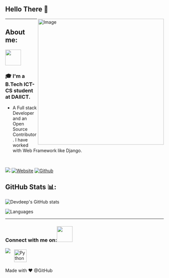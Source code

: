 
<h2>Hello There 👋</h2>


<img align="right" src="https://github.com/Devdeep-J-S/Devdeep-J-S/assets/75716586/94658a87-2a72-4e29-82aa-e876f32d3363" width="400" height="400" alt="Image" >


---------------------------------------------------------------------------------------------------------------------------------------------------------

## About me:

 <img src = "https://media1.giphy.com/media/JZ40cnfnN11KycrvMF/giphy.gif?cid=ecf05e47a0n3gi1bfqntqmob8g9aid1oyj2wr3ds3mg700bl&rid=giphy.gif" height="50px" width = "50px">
 
 ### 🎓 I'm a B.Tech ICT-CS student at DAIICT.
 
 - A Full stack Developer and an Open Source Contributor. I have worked with Web Framework like Django.

<br>

![](https://visitor-badge.laobi.icu/badge?page_id=Devdeep-J-S.Devdeep-J-S)
[![Website](https://img.shields.io/website?label=Website&style=for-the-badge&url=https%3A%2F%2Fcodestackr.com)](https://Devdeep-J-S.github.io)
[![Github](https://img.shields.io/github/followers/Devdeep-J-S?label=Follow&style=social)](https://github.com/Devdeep-J-S)
<br>

## GitHub Stats 📊: 


![Devdeep's GitHub stats](https://github-readme-stats.vercel.app/api?username=Devdeep-J-S&show_icons=true&theme=tokyonight)

![Languages](https://github-readme-stats.vercel.app/api/top-langs/?username=Devdeep-J-S&layout=compact&theme=tokyonight)





 
<!--  ### Skills <img src = "https://media2.giphy.com/media/QssGEmpkyEOhBCb7e1/giphy.gif?cid=ecf05e47a0n3gi1bfqntqmob8g9aid1oyj2wr3ds3mg700bl&rid=giphy.gif" height="50px" width = "50px"> 
<!--
<code><img src="https://img.shields.io/badge/Java-ED8B00?style=for-the-badge&logo=java&logoColor=white"></code>&nbsp;
<code><img src="https://img.shields.io/badge/C%2B%2B-00599C?style=for-the-badge&logo=c%2B%2B&logoColor=white"></code>&nbsp;
<code><img src="https://img.shields.io/badge/Python-14354C?style=for-the-badge&logo=python&logoColor=white"></code>&nbsp;
<code><img src="https://img.shields.io/badge/PHP-777BB4?style=for-the-badge&logo=php&logoColor=white"></code>&nbsp;
<code><img src="https://img.shields.io/badge/MySQL-00000F?style=for-the-badge&logo=mysql&logoColor=white"></code>&nbsp;
<code><img src="https://img.shields.io/badge/C-00599C?style=for-the-badge&logo=c&logoColor=white"></code>&nbsp;
  <br>
<code><img src="https://img.shields.io/badge/HTML-239120?style=for-the-badge&logo=html5&logoColor=white"></code>&nbsp;
<code><img src="https://img.shields.io/badge/CSS-239120?&style=for-the-badge&logo=css3&logoColor=white"></code>&nbsp;
<code><img src="https://img.shields.io/badge/JavaScript-F7DF1E?style=for-the-badge&logo=javascript&logoColor=black"></code>&nbsp;
<code><img src="https://img.shields.io/badge/Wordpress-21759B?style=for-the-badge&logo=wordpress&logoColor=white"></code>&nbsp;
<code><img src="https://img.shields.io/badge/Git-F05032?style=for-the-badge&logo=git&logoColor=white"></code>&nbsp;
-->
<!-- <code><img height="45" src="https://raw.githubusercontent.com/github/explore/80688e429a7d4ef2fca1e82350fe8e3517d3494d/topics/cpp/cpp.png"></code>
<code><img height="45" src="https://raw.githubusercontent.com/github/explore/80688e429a7d4ef2fca1e82350fe8e3517d3494d/topics/python/python.png"></code>
<code><img height="45" src="https://raw.githubusercontent.com/github/explore/80688e429a7d4ef2fca1e82350fe8e3517d3494d/topics/html/html.png"></code>
<code><img height="45" src="https://raw.githubusercontent.com/github/explore/5c058a388828bb5fde0bcafd4bc867b5bb3f26f3/topics/css/css.png"></code>
<code><img height="45" src="https://raw.githubusercontent.com/github/explore/80688e429a7d4ef2fca1e82350fe8e3517d3494d/topics/javascript/javascript.png"></code>
<code><img height="45" src="https://raw.githubusercontent.com/github/explore/80688e429a7d4ef2fca1e82350fe8e3517d3494d/topics/git/git.png"></code>
<code><img src="https://img.shields.io/badge/Google_Cloud-4285F4?style=for-the-badge&logo=google-cloud&logoColor=white"></code>&nbsp;
<code><img height="45" src="https://github.com/edent/SuperTinyIcons/blob/master/images/svg/djangoproject.svg"></code>
 -->

-----------------------------------------------------------------------------------------------------------------------------------------------------------------

### Connect with me on:<img src='https://raw.githubusercontent.com/ShahriarShafin/ShahriarShafin/main/Assets/handshake.gif' height="50px" width = "50px"> 

<code><a href="https://www.linkedin.com/in/devdeep-shetranjiwala-4290b21ba/"><img src="https://img.shields.io/badge/LinkedIn-0077B5?style=for-the-badge&logo=linkedin&logoColor=white"></a></code>&nbsp;
<a href="mailto:devdeep0702@gmail.com"> <img src="https://img.shields.io/badge/Gmail-D14836?style=for-the-badge&logo=gmail&logoColor=white" alt="Python" height="40" style="vertical-align:top; margin:4px"></a>

Made with ❤ @GitHub
